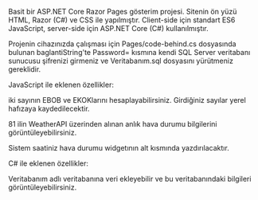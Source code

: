Basit bir ASP.NET Core Razor Pages gösterim projesi. Sitenin ön yüzü HTML, Razor (C#) ve CSS ile yapılmıştır. Client-side için standart ES6 JavaScript, server-side için ASP.NET Core (C#) kullanılmıştır.


Projenin cihazınızda çalışması için Pages/code-behind.cs dosyasında bulunan baglantiString'te Password= kısmına kendi SQL Server veritabanı sunucusu şifrenizi girmeniz ve Veritabanım.sql dosyasını yürütmeniz gereklidir. 


JavaScript ile eklenen özellikler:

iki sayının EBOB ve EKOKlarını hesaplayabilirsiniz. Girdiğiniz sayılar yerel hafızaya kaydedilecektir.

81 ilin WeatherAPI üzerinden alınan anlık hava durumu bilgilerini görüntüleyebilirsiniz.

Sistem saatiniz hava durumu widgetının alt kısmında yazdırılacaktır.


C# ile eklenen özellikler:

Veritabanım adlı veritabanına veri ekleyebilir ve bu veritabanındaki bilgileri görüntüleyebilirsiniz.